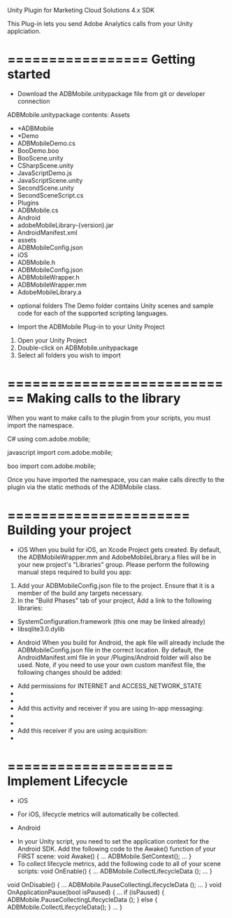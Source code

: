 Unity Plugin for Marketing Cloud Solutions 4.x SDK

This Plug-in lets you send Adobe Analytics calls from your Unity applciation.

=================
Getting started
=================

* Download the ADBMobile.unitypackage file from git or developer connection

ADBMobile.unitypackage contents:
Assets
- *ADBMobile
- *Demo
- ADBMobileDemo.cs
- BooDemo.boo
- BooScene.unity
- CSharpScene.unity
- JavaScriptDemo.js
- JavaScriptScene.unity
- SecondScene.unity
- SecondSceneScript.cs
- Plugins
- ADBMobile.cs
- Android
- adobeMobileLibrary-{version}.jar
- AndroidManifest.xml
- assets
- ADBMobileConfig.json
- iOS
- ADBMobile.h
- ADBMobileConfig.json
- ADBMobileWrapper.h
- ADBMobileWrapper.mm
- AdobeMobileLibrary.a

* optional folders
The Demo folder contains Unity scenes and sample code for each of the supported scripting languages.

* Import the ADBMobile Plug-in to your Unity Project

1. Open your Unity Project
2. Double-click on ADBMobile.unitypackage
3. Select all folders you wish to import


============================
Making calls to the library
============================

When you want to make calls to the plugin from your scripts, you must import the namespace.  

C#
using com.adobe.mobile;

javascript
import com.adobe.mobile;

boo
import com.adobe.mobile;

Once you have imported the namespace, you can make calls directly to the plugin via the static methods of the ADBMobile class.


======================
Building your project
======================

* iOS
When you build for iOS, an Xcode Project gets created.  By default, the ADBMobileWrapper.mm and AdobeMobileLibrary.a files will be in your new project's "Libraries" group.  Please perform the following manual steps required to build you app:

1. Add your ADBMobileConfig.json file to the project.  Ensure that it is a member of the build any targets necessary.
2. In the "Build Phases" tab of your project, Add a link to the following libraries:
- SystemConfiguration.framework (this one may be linked already)
- libsqlite3.0.dylib

* Android
When you build for Android, the apk file will already include the ADBMobileConfig.json file in the correct location.  By default, the AndroidManifest.xml file in your /Plugins/Android folder will also be used.  Note, if you need to use your own custom manifest file, the following changes should be added:
- Add permissions for INTERNET and ACCESS_NETWORK_STATE
- <uses-permission android:name="android.permission.INTERNET" />
- <uses-permission android:name="android.permission.ACCESS_NETWORK_STATE" />
- Add this activity and receiver if you are using In-app messaging:
- <activity 
android:name="com.adobe.mobile.MessageFullScreenActivity" 
android:theme="@android:style/Theme.Translucent.NoTitleBar" />
- <receiver android:name="com.adobe.mobile.MessageNotificationHandler" />
- Add this receiver if you are using acquisition:
- <receiver android:name="com.your.package.name.GPBroadcastReceiver" android:exported="true">
    <intent-filter>
        <action android:name="com.android.vending.INSTALL_REFERRER" />
    </intent-filter>
</receiver>

====================
Implement Lifecycle
====================

* iOS 
- For iOS, lifecycle metrics will automatically be collected.
* Android
- In your Unity script, you need to set the application context for the Android SDK.  Add the following code to the Awake() function of your FIRST scene:
void Awake()
{
...
ADBMobile.SetContext();
...
}
- To collect lifecycle metrics, add the following code to all of your scene scripts:
void OnEnable()
{
...
ADBMobile.CollectLifecycleData ();
...
}

void OnDisable()
{
...
ADBMobile.PauseCollectingLifecycleData ();
...
}
void OnApplicationPause(bool isPaused)
{
...
if (isPaused) {
ADBMobile.PauseCollectingLifecycleData ();
} 
else {
ADBMobile.CollectLifecycleData();
}
...
}
